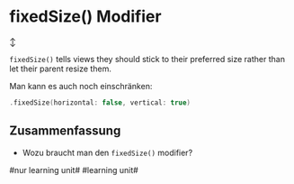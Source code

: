 # fixedSize() Modifier
↕️

`fixedSize()`  tells views they should stick to their preferred size rather than let their parent resize them.

Man kann es auch noch einschränken:

```swift
.fixedSize(horizontal: false, vertical: true)
```


## Zusammenfassung
- Wozu braucht man den `fixedSize()` modifier?


#nur learning unit# #learning unit#